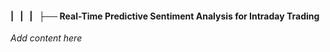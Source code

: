 #### |   |   |   ├── Real-Time Predictive Sentiment Analysis for Intraday Trading

*Add content here*